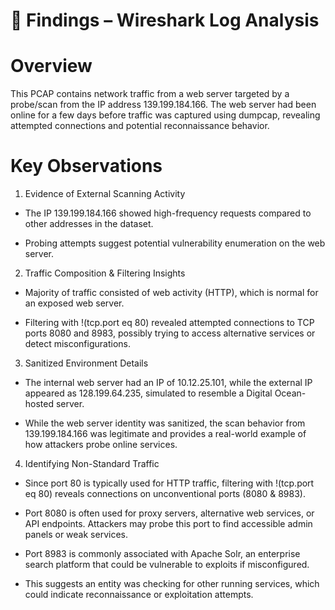 # 📌 Findings – Wireshark Log Analysis  

# Overview

This PCAP contains network traffic from a web server targeted by a probe/scan from the IP address 139.199.184.166. The web server had been online for a few days before traffic was captured using dumpcap, revealing attempted connections and potential reconnaissance behavior.

# Key Observations

1. Evidence of External Scanning Activity

- The IP 139.199.184.166 showed high-frequency requests compared to other addresses in the dataset.

- Probing attempts suggest potential vulnerability enumeration on the web server.

2. Traffic Composition & Filtering Insights

- Majority of traffic consisted of web activity (HTTP), which is normal for an exposed web server.

- Filtering with !(tcp.port eq 80) revealed attempted connections to TCP ports 8080 and 8983, possibly trying to access alternative services or detect misconfigurations.

3. Sanitized Environment Details

- The internal web server had an IP of 10.12.25.101, while the external IP appeared as 128.199.64.235, simulated to resemble a Digital Ocean-hosted server.

- While the web server identity was sanitized, the scan behavior from 139.199.184.166 was legitimate and provides a real-world example of how attackers probe online services.

 4. Identifying Non-Standard Traffic

- Since port 80 is typically used for HTTP traffic, filtering with !(tcp.port eq 80) reveals connections on unconventional ports (8080 & 8983).

- Port 8080 is often used for proxy servers, alternative web services, or API endpoints. Attackers may probe this port to find accessible admin panels or weak services.

- Port 8983 is commonly associated with Apache Solr, an enterprise search platform that could be vulnerable to exploits if misconfigured.

- This suggests an entity was checking for other running services, which could indicate reconnaissance or exploitation attempts.


